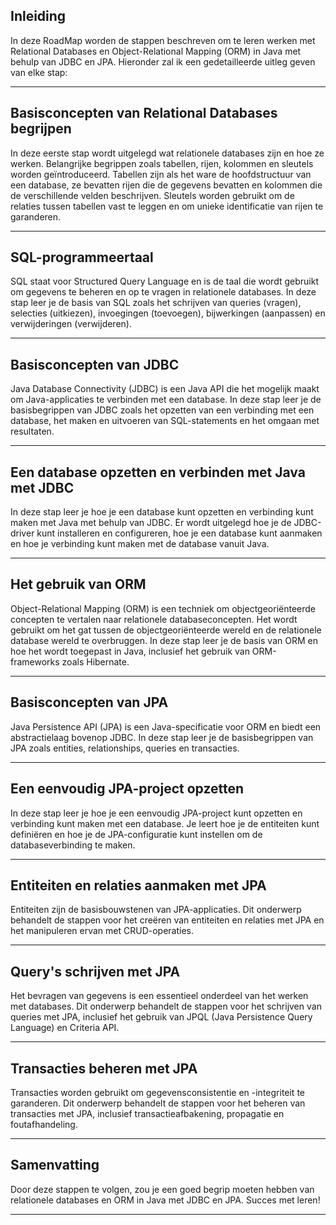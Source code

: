 ## Inleiding

In deze RoadMap worden de stappen beschreven om te leren werken met Relational Databases en Object-Relational Mapping (ORM) in Java met behulp van JDBC en JPA. Hieronder zal ik een gedetailleerde uitleg geven van elke stap:

---

## Basisconcepten van Relational Databases begrijpen

In deze eerste stap wordt uitgelegd wat relationele databases zijn en hoe ze werken. Belangrijke begrippen zoals tabellen, rijen, kolommen en sleutels worden geïntroduceerd. Tabellen zijn als het ware de hoofdstructuur van een database, ze bevatten rijen die de gegevens bevatten en kolommen die de verschillende velden beschrijven. Sleutels worden gebruikt om de relaties tussen tabellen vast te leggen en om unieke identificatie van rijen te garanderen.

---

## SQL-programmeertaal

SQL staat voor Structured Query Language en is de taal die wordt gebruikt om gegevens te beheren en op te vragen in relationele databases. In deze stap leer je de basis van SQL zoals het schrijven van queries (vragen), selecties (uitkiezen), invoegingen (toevoegen), bijwerkingen (aanpassen) en verwijderingen (verwijderen).

---

## Basisconcepten van JDBC

Java Database Connectivity (JDBC) is een Java API die het mogelijk maakt om Java-applicaties te verbinden met een database. In deze stap leer je de basisbegrippen van JDBC zoals het opzetten van een verbinding met een database, het maken en uitvoeren van SQL-statements en het omgaan met resultaten.

---

## Een database opzetten en verbinden met Java met JDBC

In deze stap leer je hoe je een database kunt opzetten en verbinding kunt maken met Java met behulp van JDBC. Er wordt uitgelegd hoe je de JDBC-driver kunt installeren en configureren, hoe je een database kunt aanmaken en hoe je verbinding kunt maken met de database vanuit Java.

---

## Het gebruik van ORM

Object-Relational Mapping (ORM) is een techniek om objectgeoriënteerde concepten te vertalen naar relationele databaseconcepten. Het wordt gebruikt om het gat tussen de objectgeoriënteerde wereld en de relationele database wereld te overbruggen. In deze stap leer je de basis van ORM en hoe het wordt toegepast in Java, inclusief het gebruik van ORM-frameworks zoals Hibernate.

---

## Basisconcepten van JPA

Java Persistence API (JPA) is een Java-specificatie voor ORM en biedt een abstractielaag bovenop JDBC. In deze stap leer je de basisbegrippen van JPA zoals entities, relationships, queries en transacties.

---

## Een eenvoudig JPA-project opzetten

In deze stap leer je hoe je een eenvoudig JPA-project kunt opzetten en verbinding kunt maken met een database. Je leert hoe je de entiteiten kunt definiëren en hoe je de JPA-configuratie kunt instellen om de databaseverbinding te maken.

---

## Entiteiten en relaties aanmaken met JPA

Entiteiten zijn de basisbouwstenen van JPA-applicaties. Dit onderwerp behandelt de stappen voor het creëren van entiteiten en relaties met JPA en het manipuleren ervan met CRUD-operaties.

---

## Query's schrijven met JPA

Het bevragen van gegevens is een essentieel onderdeel van het werken met databases. Dit onderwerp behandelt de stappen voor het schrijven van queries met JPA, inclusief het gebruik van JPQL (Java Persistence Query Language) en Criteria API.

---

## Transacties beheren met JPA

Transacties worden gebruikt om gegevensconsistentie en -integriteit te garanderen. Dit onderwerp behandelt de stappen voor het beheren van transacties met JPA, inclusief transactieafbakening, propagatie en foutafhandeling.

---

## Samenvatting

Door deze stappen te volgen, zou je een goed begrip moeten hebben van relationele databases en ORM in Java met JDBC en JPA. Succes met leren!

---
